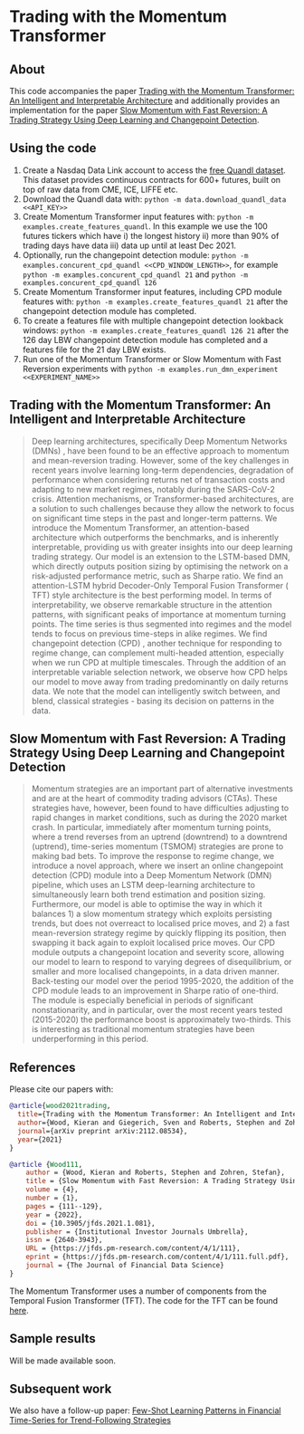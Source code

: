 # Trading with the Momentum Transformer

## About

This code accompanies the
paper [Trading with the Momentum Transformer: An Intelligent and Interpretable Architecture](https://arxiv.org/pdf/2112.08534.pdf)
and additionally provides an implementation for the
paper [Slow Momentum with Fast Reversion: A Trading Strategy Using Deep Learning and Changepoint Detection](https://arxiv.org/pdf/2105.13727.pdf).

## Using the code

1. Create a Nasdaq Data Link account to access
   the [free Quandl dataset](https://data.nasdaq.com/data/CHRIS-wiki-continuous-futures/documentation). This dataset
   provides continuous contracts for 600+ futures, built on top of raw data from CME, ICE, LIFFE etc.
2. Download the Quandl data with: `python -m data.download_quandl_data <<API_KEY>>`
3. Create Momentum Transformer input features with: `python -m examples.create_features_quandl`. In this example we use
   the 100 futures tickers which have i) the longest history ii) more than 90% of trading days have data iii) data up
   until at least Dec 2021.
4. Optionally, run the changepoint detection module: `python -m examples.concurent_cpd_quandl <<CPD_WINDOW_LENGTH>>`,
   for example `python -m examples.concurent_cpd_quandl 21` and `python -m examples.concurent_cpd_quandl 126`
5. Create Momentum Transformer input features, including CPD module features
   with: `python -m examples.create_features_quandl 21` after the changepoint detection module has completed.
6. To create a features file with multiple changepoint detection lookback
   windows: `python -m examples.create_features_quandl 126 21` after the 126 day LBW changepoint detection module has
   completed and a features file for the 21 day LBW exists.
7. Run one of the Momentum Transformer or Slow Momentum with Fast Reversion experiments
   with `python -m examples.run_dmn_experiment <<EXPERIMENT_NAME>>`

## Trading with the Momentum Transformer: An Intelligent and Interpretable Architecture

> Deep learning architectures, specifically Deep Momentum Networks (DMNs) , have been found to be an effective approach
> to momentum and mean-reversion trading. However, some of the key challenges in recent years involve learning long-term
> dependencies, degradation of performance when considering returns net of transaction costs and adapting to new market
> regimes, notably during the SARS-CoV-2 crisis. Attention mechanisms, or Transformer-based architectures, are a solution
> to such challenges because they allow the network to focus on significant time steps in the past and longer-term
> patterns. We introduce the Momentum Transformer, an attention-based architecture which outperforms the benchmarks, and
> is inherently interpretable, providing us with greater insights into our deep learning trading strategy. Our model is an
> extension to the LSTM-based DMN, which directly outputs position sizing by optimising the network on a risk-adjusted
> performance metric, such as Sharpe ratio. We find an attention-LSTM hybrid Decoder-Only Temporal Fusion Transformer (
> TFT) style architecture is the best performing model. In terms of interpretability, we observe remarkable structure in
> the attention patterns, with significant peaks of importance at momentum turning points. The time series is thus
> segmented into regimes and the model tends to focus on previous time-steps in alike regimes. We find changepoint
> detection (CPD) , another technique for responding to regime change, can complement multi-headed attention, especially
> when we run CPD at multiple timescales. Through the addition of an interpretable variable selection network, we observe
> how CPD helps our model to move away from trading predominantly on daily returns data. We note that the model can
> intelligently switch between, and blend, classical strategies - basing its decision on patterns in the data.

## Slow Momentum with Fast Reversion: A Trading Strategy Using Deep Learning and Changepoint Detection

> Momentum strategies are an important part of alternative investments and are at the heart of commodity trading
> advisors (CTAs). These strategies have, however, been found to have difficulties adjusting to rapid changes in market
> conditions, such as during the 2020 market crash. In particular, immediately after momentum turning points, where a
> trend reverses from an uptrend (downtrend) to a downtrend (uptrend), time-series momentum (TSMOM) strategies are prone
> to making bad bets. To improve the response to regime change, we introduce a novel approach, where we insert an online
> changepoint detection (CPD) module into a Deep Momentum Network (DMN) pipeline, which uses an LSTM deep-learning
> architecture to simultaneously learn both trend estimation and position sizing. Furthermore, our model is able to
> optimise the way in which it balances 1) a slow momentum strategy which exploits persisting trends, but does not
> overreact to localised price moves, and 2) a fast mean-reversion strategy regime by quickly flipping its position, then
> swapping it back again to exploit localised price moves. Our CPD module outputs a changepoint location and severity
> score, allowing our model to learn to respond to varying degrees of disequilibrium, or smaller and more localised
> changepoints, in a data driven manner. Back-testing our model over the period 1995-2020, the addition of the CPD module
> leads to an improvement in Sharpe ratio of one-third. The module is especially beneficial in periods of significant
> nonstationarity, and in particular, over the most recent years tested (2015-2020) the performance boost is approximately
> two-thirds. This is interesting as traditional momentum strategies have been underperforming in this period.

## References

Please cite our papers with:

```bib
@article{wood2021trading,
  title={Trading with the Momentum Transformer: An Intelligent and Interpretable Architecture},
  author={Wood, Kieran and Giegerich, Sven and Roberts, Stephen and Zohren, Stefan},
  journal={arXiv preprint arXiv:2112.08534},
  year={2021}
}

@article {Wood111,
	author = {Wood, Kieran and Roberts, Stephen and Zohren, Stefan},
	title = {Slow Momentum with Fast Reversion: A Trading Strategy Using Deep Learning and Changepoint Detection},
	volume = {4},
	number = {1},
	pages = {111--129},
	year = {2022},
	doi = {10.3905/jfds.2021.1.081},
	publisher = {Institutional Investor Journals Umbrella},
	issn = {2640-3943},
	URL = {https://jfds.pm-research.com/content/4/1/111},
	eprint = {https://jfds.pm-research.com/content/4/1/111.full.pdf},
	journal = {The Journal of Financial Data Science}
}
```

The Momentum Transformer uses a number of components from the Temporal Fusion Transformer (TFT). The code for the TFT
can be found [here](https://github.com/google-research/google-research/tree/master/tft).

## Sample results

Will be made available soon.

## Subsequent work

We also have a follow-up
paper: [Few-Shot Learning Patterns in Financial Time-Series for Trend-Following Strategies](https://arxiv.org/abs/2310.10500)
